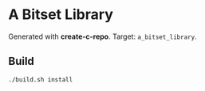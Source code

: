 # A Bitset Library

Generated with **create-c-repo**. Target: `a_bitset_library`.

## Build
```bash
./build.sh install
```
